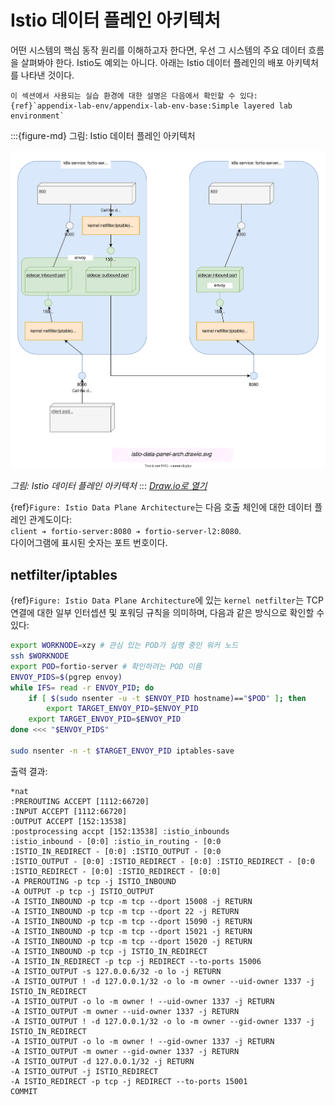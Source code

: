 # Istio 데이터 플레인 아키텍처

어떤 시스템의 핵심 동작 원리를 이해하고자 한다면, 우선 그 시스템의 주요 데이터 흐름을 살펴봐야 한다. Istio도 예외는 아니다. 아래는 Istio 데이터 플레인의 배포 아키텍처를 나타낸 것이다.

```{note}
이 섹션에서 사용되는 실습 환경에 대한 설명은 다음에서 확인할 수 있다: {ref}`appendix-lab-env/appendix-lab-env-base:Simple layered lab environment`
```

:::{figure-md} 그림: Istio 데이터 플레인 아키텍처

<img src="istio-data-panel-arch.assets/istio-data-panel-arch.drawio.svg" alt="Inbound and Outbound concepts">

*그림: Istio 데이터 플레인 아키텍처*
:::
*[Draw.io로 열기](https://app.diagrams.net/?ui=sketch#Uhttps%3A%2F%2Fistio-insider.mygraphql.com%2Fzh_CN%2Flatest%2F_images%2Fistio-data-panel-arch.drawio.svg)*

{ref}`Figure: Istio Data Plane Architecture`는 다음 호출 체인에 대한 데이터 플레인 관계도이다:  
`client ➔ fortio-server:8080 ➔ fortio-server-l2:8080`.  
다이어그램에 표시된 숫자는 포트 번호이다.

## netfilter/iptables

{ref}`Figure: Istio Data Plane Architecture`에 있는 `kernel netfilter`는 TCP 연결에 대한 일부 인터셉션 및 포워딩 규칙을 의미하며, 다음과 같은 방식으로 확인할 수 있다:

```bash
export WORKNODE=xzy # 관심 있는 POD가 실행 중인 워커 노드
ssh $WORKNODE
export POD=fortio-server # 확인하려는 POD 이름
ENVOY_PIDS=$(pgrep envoy)
while IFS= read -r ENVOY_PID; do
    if [ $(sudo nsenter -u -t $ENVOY_PID hostname)=="$POD" ]; then
        export TARGET_ENVOY_PID=$ENVOY_PID
    export TARGET_ENVOY_PID=$ENVOY_PID
done <<< "$ENVOY_PIDS"

sudo nsenter -n -t $TARGET_ENVOY_PID iptables-save
```

출력 결과:

```
*nat
:PREROUTING ACCEPT [1112:66720]
:INPUT ACCEPT [1112:66720]
:OUTPUT ACCEPT [152:13538]
:postprocessing accpt [152:13538] :istio_inbounds
:istio_inbound - [0:0] :istio_in_routing - [0:0
:ISTIO_IN_REDIRECT - [0:0] :ISTIO_OUTPUT - [0:0
:ISTIO_OUTPUT - [0:0] :ISTIO_REDIRECT - [0:0] :ISTIO_REDIRECT - [0:0
:ISTIO_REDIRECT - [0:0] :ISTIO_REDIRECT - [0:0]
-A PREROUTING -p tcp -j ISTIO_INBOUND
-A OUTPUT -p tcp -j ISTIO_OUTPUT
-A ISTIO_INBOUND -p tcp -m tcp --dport 15008 -j RETURN
-A ISTIO_INBOUND -p tcp -m tcp --dport 22 -j RETURN
-A ISTIO_INBOUND -p tcp -m tcp --dport 15090 -j RETURN
-A ISTIO_INBOUND -p tcp -m tcp --dport 15021 -j RETURN
-A ISTIO_INBOUND -p tcp -m tcp --dport 15020 -j RETURN
-A ISTIO_INBOUND -p tcp -j ISTIO_IN_REDIRECT
-A ISTIO_IN_REDIRECT -p tcp -j REDIRECT --to-ports 15006
-A ISTIO_OUTPUT -s 127.0.0.6/32 -o lo -j RETURN
-A ISTIO_OUTPUT ! -d 127.0.0.1/32 -o lo -m owner --uid-owner 1337 -j ISTIO_IN_REDIRECT
-A ISTIO_OUTPUT -o lo -m owner ! --uid-owner 1337 -j RETURN
-A ISTIO_OUTPUT -m owner --uid-owner 1337 -j RETURN
-A ISTIO_OUTPUT ! -d 127.0.0.1/32 -o lo -m owner --gid-owner 1337 -j ISTIO_IN_REDIRECT
-A ISTIO_OUTPUT -o lo -m owner ! --gid-owner 1337 -j RETURN
-A ISTIO_OUTPUT -m owner --gid-owner 1337 -j RETURN
-A ISTIO_OUTPUT -d 127.0.0.1/32 -j RETURN
-A ISTIO_OUTPUT -j ISTIO_REDIRECT
-A ISTIO_REDIRECT -p tcp -j REDIRECT --to-ports 15001
COMMIT

```
